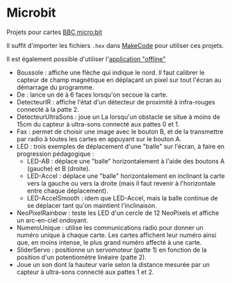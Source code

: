 # Microbit
Projets pour cartes [BBC micro:bit](https://microbit.org)

Il suffit d'importer les fichiers ``.hex`` dans [MakeCode](https://makecode.microbit.org/) pour utiliser ces projets.

Il est également possible d'utiliser l'[application "offline"](https://makecode.microbit.org/offline-app)

* Boussole : affiche une flèche qui indique le nord. Il faut calibrer le capteur de champ magnétique en déplaçant un pixel sur tout l'écran au démarrage du programme.
* De : lance un dé à 6 faces lorsqu'on secoue la carte.
* DetecteurIR : affiche l'état d'un détecteur de proximité à infra-rouges connecté à la patte 2.
* DetecteurUltraSons : joue un La lorsqu'un obstacle se situe à moins de 15cm du capteur à ultra-sons connecté aux pattes 0 et 1.
* Fax : permet de choisir une image avec le bouton B, et de la transmettre par radio à toutes les cartes en appuyant sur le bouton A.
* LED : trois exemples de déplacement d'une "balle" sur l'écran, à faire en progression pédagogique :
	* LED-AB : déplace une "balle" horizontalement à l'aide des boutons A (gauche) et B (droite).
	* LED-Accel : déplace une "balle" horizontalement en inclinant la carte vers la gauche ou vers la droite (mais il faut revenir à l'horizontale entre chaque déplacement).
	* LED-AccelSmooth : idem que LED-Accel, mais la balle continue de se déplacer tant qu'on maintient l'inclinaison.
* NeoPixelRainbow : teste les LED d'un cercle de 12 NeoPixels et affiche un arc-en-ciel ondoyant.
* NumeroUnique : utilise les communications radio pour donner un numéro unique à chaque carte. Les cartes affichent leur numéro ainsi que, en moins intense, le plus grand numéro affecté à une carte.
* SliderServo : positionne un servomoteur (patte 1) en fonction de la position d'un potentiomètre linéaire (patte 2). 
* Joue un son dont la hauteur varie selon la distance mesurée par un capteur à ultra-sons connecté aux pattes 1 et 2.
